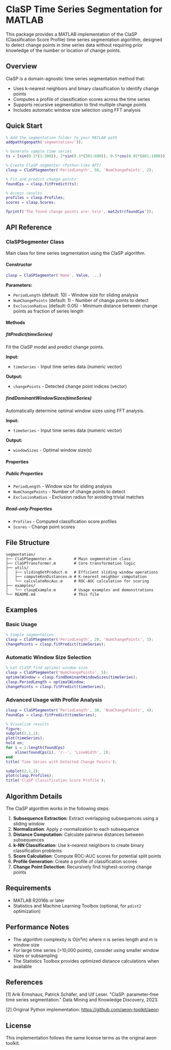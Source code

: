 # ClaSP Time Series Segmentation for MATLAB

This package provides a MATLAB implementation of the ClaSP (Classification Score Profile) time series segmentation algorithm, designed to detect change points in time series data without requiring prior knowledge of the number or location of change points.

## Overview

ClaSP is a domain-agnostic time series segmentation method that:
- Uses k-nearest neighbors and binary classification to identify change points
- Computes a profile of classification scores across the time series
- Supports recursive segmentation to find multiple change points
- Includes automatic window size selection using FFT analysis

## Quick Start

```matlab
% Add the segmentation folder to your MATLAB path
addpath(genpath('segmentation/'));

% Generate sample time series
ts = [sin(0.1*(1:300)), 2*sin(0.3*(301:600)), 0.5*cos(0.05*(601:1000))]';

% Create ClaSP segmenter (Python-like API)
clasp = ClaSPSegmenter('PeriodLength', 50, 'NumChangePoints', 2);

% Fit and predict change points
foundCps = clasp.fitPredict(ts);

% Access results
profiles = clasp.Profiles;
scores = clasp.Scores;

fprintf('The found change points are: %s\n', mat2str(foundCps'));
```

## API Reference

### ClaSPSegmenter Class

Main class for time series segmentation using the ClaSP algorithm.

#### Constructor
```matlab
clasp = ClaSPSegmenter('Name', Value, ...)
```

**Parameters:**
- `PeriodLength` (default: 10) - Window size for sliding analysis
- `NumChangePoints` (default: 1) - Number of change points to detect
- `ExclusionRadius` (default: 0.05) - Minimum distance between change points as fraction of series length

#### Methods

##### fitPredict(timeSeries)
Fit the ClaSP model and predict change points.

**Input:**
- `timeSeries` - Input time series data (numeric vector)

**Output:**
- `changePoints` - Detected change point indices (vector)

##### findDominantWindowSizes(timeSeries)
Automatically determine optimal window sizes using FFT analysis.

**Input:**
- `timeSeries` - Input time series data (numeric vector)

**Output:**
- `windowSizes` - Optimal window size(s)

#### Properties

##### Public Properties
- `PeriodLength` - Window size for sliding analysis
- `NumChangePoints` - Number of change points to detect
- `ExclusionRadius` - Exclusion radius for avoiding trivial matches

##### Read-only Properties
- `Profiles` - Computed classification score profiles
- `Scores` - Change point scores

## File Structure

```
segmentation/
├── ClaSPSegmenter.m          # Main segmentation class
├── ClaSPTransformer.m        # Core transformation logic
├── utils/
│   ├── slidingDotProduct.m   # Efficient sliding window operations
│   ├── computeKnnDistances.m # K-nearest neighbor computation
│   └── calculateRocAuc.m     # ROC-AUC calculation for scoring
├── examples/
│   └── claspExample.m        # Usage examples and demonstrations
└── README.md                 # This file
```

## Examples

### Basic Usage
```matlab
% Simple segmentation
clasp = ClaSPSegmenter('PeriodLength', 20, 'NumChangePoints', 3);
changePoints = clasp.fitPredict(timeSeries);
```

### Automatic Window Size Selection
```matlab
% Let ClaSP find optimal window size
clasp = ClaSPSegmenter('NumChangePoints', 5);
optimalWindow = clasp.findDominantWindowSizes(timeSeries);
clasp.PeriodLength = optimalWindow;
changePoints = clasp.fitPredict(timeSeries);
```

### Advanced Usage with Profile Analysis
```matlab
clasp = ClaSPSegmenter('PeriodLength', 30, 'NumChangePoints', 4);
foundCps = clasp.fitPredict(timeSeries);

% Visualize results
figure;
subplot(2,1,1);
plot(timeSeries);
hold on;
for i = 1:length(foundCps)
    xline(foundCps(i), 'r--', 'LineWidth', 2);
end
title('Time Series with Detected Change Points');

subplot(2,1,2);
plot(clasp.Profiles);
title('ClaSP Classification Score Profile');
```

## Algorithm Details

The ClaSP algorithm works in the following steps:

1. **Subsequence Extraction**: Extract overlapping subsequences using a sliding window
2. **Normalization**: Apply z-normalization to each subsequence
3. **Distance Computation**: Calculate pairwise distances between subsequences
4. **k-NN Classification**: Use k-nearest neighbors to create binary classification problems
5. **Score Calculation**: Compute ROC-AUC scores for potential split points
6. **Profile Generation**: Create a profile of classification scores
7. **Change Point Detection**: Recursively find highest-scoring change points

## Requirements

- MATLAB R2016b or later
- Statistics and Machine Learning Toolbox (optional, for `pdist2` optimization)

## Performance Notes

- The algorithm complexity is O(n²m) where n is series length and m is window size
- For large time series (>10,000 points), consider using smaller window sizes or subsampling
- The Statistics Toolbox provides optimized distance calculations when available

## References

[1] Arik Ermshaus, Patrick Schäfer, and Ulf Leser. "ClaSP: parameter-free time series segmentation." Data Mining and Knowledge Discovery, 2023.

[2] Original Python implementation: https://github.com/aeon-toolkit/aeon

## License

This implementation follows the same license terms as the original aeon toolkit.
